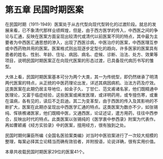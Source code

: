 # 第五章 民国时期医案

在民国时期（1911-1949）医案处于从古代型向现代型转化的过渡阶段。就总的发展来看，已不象清代那样业绩辉煌，但是，由于西方医学的传入，中西医之间的争论与汇通，反映在医案方面呈现出较清代或清代以前医案不同的特点，其中最为主要者为中西医汇通思想的渗入，出现了西医诊病，中医治疗的医案，中西医理互参或中西药物并用的医案。医案格式则出现逐步定型化的趋向，许多医家的医案具有患者的姓名、性别、年龄、住址、病因、病名、症候、诊断、治法、处方、效果等项目，说明民国时期医案正在向现代医案的形态过渡，已具备现代病历书写的雏型。

大体上看，民国时期医案基本可分为两个大类，其一为传统型，即仍然继承了明清两代医案的特点，从正统的中医药理论出发，详述其病因病机、治法方药及疗效。这类医案在此期仍居主导地位，如金子久、丁甘仁、范文甫诸名家，他们既精通中医理论，又富于临症经验，这些医案或阐发医理，或详明药用，或专擅伤寒，或重在温病，各有见的，读后不乏启迪。其二为变革型，由于西医的传入及其影响的不断扩大，医案在此期亦呈现出中西医学汇通的特点。这类医案为数亦不少，如张锡纯、恽铁樵诸医家，他们既精中医，又通西医，论证述证，遣方用药，往往中西参合，反映出时代的特点。此类医案以张锡纯的《医学衷中参西录》附案为代表作。再如曹颖甫《经方实验录》中的医案，擅用经方，很有独到之处。

民国时期何廉臣所编《全国名医验案类编》对当时中医验案进行了一次较大规模的整理，每案必择其立论精当而确有效验者，并附按语，论说详确，很有实用价值。

本章共收载民国时期医家29位的医案41个。
